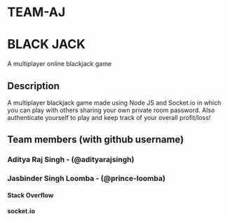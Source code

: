 # TEAM-AJ
# BLACK JACK


A multiplayer online blackjack game


## Description
  A multiplayer blackjack game made using Node JS and Socket.io in which you can play with others sharing your own private room password. 
Also authenticate yourself to play and keep track of your overall profit/loss!


## Team members (with github username)

 ### Aditya Raj Singh - (@adityarajsingh)
 ### Jasbinder Singh Loomba - (@prince-loomba)

#### Stack Overflow
#### socket.io
